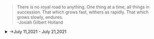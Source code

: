 >There is no royal road to anything. One thing at a time, all things in succession. That which grows fast, withers as rapidly. That which grows slowly, endures.   
-Josiah Gilbert Holland

<details>
<summary>
->July 11,2021 - July 21,2021
</summary>
<p>
<details>
<summary>Day 91</summary>
<p>

- ✔️ [Completed Daily Workout Problem in lumosity](https://github.com/roshan1727/Upskill_EveryDay2.o/blob/main/images/lumosity/lumosity40.jpg)
- ✔️ [Completed Daily Workout Problem in elevate](https://github.com/roshan1727/Upskill_EveryDay2.o/blob/main/images/elevate/elevate39.jpg)
- ✔️Chess.com
  - ✔️ [Solved Some Puzzles](https://github.com/roshan1727/Upskill_EveryDay2.o/blob/main/images/Chess.com/day91chs1.png)
  - ✔️ [Played Puzzle Rush](https://github.com/roshan1727/Upskill_EveryDay2.o/blob/main/images/Chess.com/day91chs2.png)
  - ✔️ [Solved Daily Puzzle](https://github.com/roshan1727/Upskill_EveryDay2.o/blob/main/images/Chess.com/day91chs3.png)
  - ✔️ [Played  puzzle battle with random person](https://github.com/roshan1727/Upskill_EveryDay2.o/blob/main/images/Chess.com/day91chs4.png)  
- ✔️Youtube Videos for English vocabalory
    - 👂🏻 [Watched a Youtube video "Gravitas Plus | Financial Literacy: The need of the hour"](https://youtu.be/7oj6gpAbYgw)
- ✔️Python Django Upgrading
    - 👂🏻 [Watched a Youtube video "#7 Django tutorials | Addition of Two Numbers in Django"](https://youtu.be/_xBMAoDfydg)
    - 👂🏻 [Watched a Youtube video "#8 Django tutorials | GET vs POST | HTTP Methods"](https://youtu.be/QD4GlXtf-WU)
- ✔️Sovled Todays Daily Challenge in skillrack
- ✔️Webdevelopment Upgrading
    - 👂🏻 [Watched a Youtube video "CSS Tutorial: Transform property in CSS | Web Development Tutorials #38"](https://youtu.be/K0Gz7CKNJzY)
    - 👂🏻 [Watched a Youtube video "Creating Fully Responsive Website Project Using HTML & CSS in Hindi | Web Development Tutorials #39"](https://youtu.be/8KVrdL0VcAk)

</p>
</details>

<details>
<summary>Day 92</summary>
<p>

- ✔️ [Completed Daily Workout Problem in lumosity](https://github.com/roshan1727/Upskill_EveryDay2.o/blob/main/images/elevate/elevate41.jpg)
- ✔️ [Completed Daily Workout Problem in elevate](https://github.com/roshan1727/Upskill_EveryDay2.o/blob/main/images/lumosity/lumosity41.jpg)
- ✔️Chess.com
  - ✔️ [Solved Some Puzzles](https://github.com/roshan1727/Upskill_EveryDay2.o/blob/main/images/Chess.com/day92chs1.png)
  - ✔️ [Played Puzzle Rush](https://github.com/roshan1727/Upskill_EveryDay2.o/blob/main/images/Chess.com/day92chs2.png)
  - ✔️ [Solved Daily Puzzle](https://github.com/roshan1727/Upskill_EveryDay2.o/blob/main/images/Chess.com/day92chs3.png)
  - ✔️ [Played  puzzle battle with random person](https://github.com/roshan1727/Upskill_EveryDay2.o/blob/main/images/Chess.com/day92chs4.png)  
- ✔️Youtube Videos for English vocabalory
    - 👂🏻 [Watched a Youtube video "Jordan Peterson: Why Do Nice Guys Nice Finish Last? (MUST WATCH)"](https://youtu.be/di2FM8WZI5E)
- ✔️Python Django Upgrading
    - 👂🏻 [Watched a Youtube video "#9 Django tutorials | Model View Template in Django | MVT"](https://youtu.be/GGkFg52Ot5o)
    - 👂🏻 [Watched a Youtube video "Support Telusko"](https://youtu.be/Bwd9hr5Fz5E)
- ✔️Sovled Todays Daily Challenge in skillrack
- ✔️Webdevelopment Upgrading
    - 👂🏻 [Watched a Youtube video "CSS Grid: Introduction & Creating A Basic Grid | Web Development Tutorials #40"](https://youtu.be/MPl9bevckUE)
    - 👂🏻 [Watched a Youtube video "CSS Grid: Creating Rows & Gaps in Grid | Web Development Tutorials #41"](https://youtu.be/Aec0xLKzBWk)

</p>
</details>
<details>
<summary>Day 93</summary>
<p>

- ✔️ [Completed Daily Workout Problem in lumosity](https://github.com/roshan1727/Upskill_EveryDay2.o/blob/main/images/lumosity/lumosity42.jpg)
- ✔️ [Completed Daily Workout Problem in elevate](https://github.com/roshan1727/Upskill_EveryDay2.o/blob/main/images/elevate/elevate42.jpg)
- ✔️Chess.com
  - ✔️ [Solved Some Puzzles](https://github.com/roshan1727/Upskill_EveryDay2.o/blob/main/images/Chess.com/day93chs1.png)
  - ✔️ [Played Puzzle Rush](https://github.com/roshan1727/Upskill_EveryDay2.o/blob/main/images/Chess.com/day93chs2.png)
  - ✔️ [Solved Daily Puzzle](https://github.com/roshan1727/Upskill_EveryDay2.o/blob/main/images/Chess.com/day93chs3.png)
  - ✔️ [Played  puzzle battle with random person](https://github.com/roshan1727/Upskill_EveryDay2.o/blob/main/images/Chess.com/day93chs4.png)  
- ✔️Youtube Videos for English vocabalory
    - 👂🏻 [Watched a Youtube video "Gravitas: Canada heatwave: 1 Billion sea animals dead"](https://youtu.be/AnDLQ2Q2bXQ)
- ✔️Python Django Upgrading
    - 👂🏻 [Watched a Youtube video "#10 Django tutorials | Static Files - 1"](https://youtu.be/K8Uem148uOU)
    - 👂🏻 [Watched a Youtube video "#11 Django tutorials | Static Files - 2"](https://youtu.be/Tt3mgy2ECug)
- ✔️Webdevelopment Upgrading
    - 👂🏻 [Watched a Youtube video "CSS Grid: Spanning Multiple Rows and Columns in Grid | Web Development Tutorials #42"](https://youtu.be/5II60I5gpKY)
    - 👂🏻 [Watched a Youtube video "CSS Grid: Autofit & MinMax | Web Development Tutorials #43"](https://youtu.be/QAv7TsE18QM)

</p>
</details>

<details>
<summary>Day 94</summary>
<p>

- ✔️ [Completed Daily Workout Problem in lumosity](https://github.com/roshan1727/Upskill_EveryDay2.o/blob/main/images/lumosity/lumosity43.jpg)
- ✔️ [Completed Daily Workout Problem in elevate](https://github.com/roshan1727/Upskill_EveryDay2.o/blob/main/images/elevate/elevate43.jpg)
- ✔️Chess.com
  - ✔️ [Solved Some Puzzles](https://github.com/roshan1727/Upskill_EveryDay2.o/blob/main/images/Chess.com/day94chs1.png)
  - ✔️ [Played Puzzle Rush](https://github.com/roshan1727/Upskill_EveryDay2.o/blob/main/images/Chess.com/day94chs2.png)
  - ✔️ [Solved Daily Puzzle](https://github.com/roshan1727/Upskill_EveryDay2.o/blob/main/images/Chess.com/day94chs3.png)
  - ✔️ [Played  puzzle battle with random person](https://github.com/roshan1727/Upskill_EveryDay2.o/blob/main/images/Chess.com/day94chs4.png)  
- ✔️Youtube Videos for English vocabalory
    - 👂🏻 [Watched a Youtube video "Understanding the Stock Market GOLDMINES: Green Energy Case Study"](https://youtu.be/-_jOwk6GsXo)
- ✔️Python Django Upgrading
    - 👂🏻 [Watched a Youtube video "#13 Django tutorials | Passing Dynamic Data in Html - part 2"](https://youtu.be/cHBn87eRFwo)
    - 👂🏻 [Watched a Youtube video "#12 Django tutorials | Passing Dynamic Data in Html part 1"](https://youtu.be/Huk9tIRD_rQ)
- ✔️Webdevelopment Upgrading
    - 👂🏻 [Watched a Youtube video "CSS Grid: Creating Layouts Using Grid Template Area | Web Development Tutorials #44"](https://youtu.be/JBupsN9Cmrs)
    - 👂🏻 [Watched a Youtube video "Using Media Queries with CSS Grid | Web Development Tutorials #45"](https://youtu.be/mu0qTVIkkAs)

</p>
</details>

<details>
<summary>Day 95</summary>
<p>

- ✔️ [Completed Daily Workout Problem in lumosity](https://github.com/roshan1727/Upskill_EveryDay2.o/blob/main/images/lumosity/lumosity44.jpg)
- ✔️ [Completed Daily Workout Problem in elevate](https://github.com/roshan1727/Upskill_EveryDay2.o/blob/main/images/elevate/elevate44.jpg)
- ✔️Chess.com
  - ✔️ [Solved Some Puzzles](https://github.com/roshan1727/Upskill_EveryDay2.o/blob/main/images/Chess.com/day95chs1.png)
  - ✔️ [Played Puzzle Rush](https://github.com/roshan1727/Upskill_EveryDay2.o/blob/main/images/Chess.com/day95chs2.png)
  - ✔️ [Solved Daily Puzzle](https://github.com/roshan1727/Upskill_EveryDay2.o/blob/main/images/Chess.com/day95chs3.png)
  - ✔️ [Played  puzzle battle with random person](https://github.com/roshan1727/Upskill_EveryDay2.o/blob/main/images/Chess.com/day95chs4.png)  
- ✔️Youtube Videos for English vocabalory
    - 👂🏻 [Watched a Youtube video "Gravitas: Infrared cams reveal Europe's methane leaks"](https://youtu.be/7OR0jiOcMNQ)
- ✔️Python Django Upgrading
    - 👂🏻 [Watched a Youtube video "#14 Django tutorials | If Statement"](https://youtu.be/nuW0o4-dSpo)
    - 👂🏻 [Watched a Youtube video "#15 Django tutorials | ORM | Object Relational Mapper | Theory"](https://youtu.be/7E1M1W9o7PA)
- ✔️Webdevelopment Upgrading
    - 👂🏻 [Watched a Youtube video "Introduction to JavaScript for Frontend & Backend | Web Development Tutorials #46"](https://youtu.be/01GNWUuLbYk)
    - 👂🏻 [Watched a Youtube video "Writing in-browser JavaScript and Developer Console | Web Development Tutorials #47"](https://youtu.be/f5pG-uhsykk)

</p>
</details>

<details>
<summary>Day 96</summary>
<p>

- ✔️ [Completed Daily Workout Problem in lumosity](https://github.com/roshan1727/Upskill_EveryDay2.o/blob/main/images/lumosity/lumosity45.jpg)
- ✔️ [Completed Daily Workout Problem in elevate](https://github.com/roshan1727/Upskill_EveryDay2.o/blob/main/images/elevate/elevate45.jpg)
- ✔️Chess.com
  - ✔️ [Solved Some Puzzles](https://github.com/roshan1727/Upskill_EveryDay2.o/blob/main/images/Chess.com/day96chs1.png)
  - ✔️ [Played Puzzle Rush](https://github.com/roshan1727/Upskill_EveryDay2.o/blob/main/images/Chess.com/day96chs2.png)
  - ✔️ [Solved Daily Puzzle](https://github.com/roshan1727/Upskill_EveryDay2.o/blob/main/images/Chess.com/day96chs3.png)
  - ✔️ [Played  puzzle battle with random person](https://github.com/roshan1727/Upskill_EveryDay2.o/blob/main/images/Chess.com/day96chs4.png)  
- ✔️Youtube Videos for English vocabalory
    - 👂🏻 [Watched a Youtube video "How India can Become Rich by Adopting the Ireland Education Model?"](https://youtu.be/5JKTbU6RnA0)
- ✔️Webdevelopment Upgrading
    - 👂🏻 [Watched a Youtube video "Variables, Data Types and Operators in JavaScript | Web Development Tutorials #48"](https://youtu.be/xv82yODVXqo)
    - 👂🏻 [Watched a Youtube video "Strings in JavaScript | Web Development Tutorials #49"](https://youtu.be/cc8OOwqj258)

</p>
</details>

<details>
<summary>Day 97</summary>
<p>

- ✔️ [Completed Daily Workout Problem in lumosity](https://github.com/roshan1727/Upskill_EveryDay2.o/blob/main/images/lumosity/lumosity46.jpg)
- ✔️ [Completed Daily Workout Problem in elevate](https://github.com/roshan1727/Upskill_EveryDay2.o/blob/main/images/elevate/elevate46.jpg)
- ✔️Chess.com
  - ✔️ [Solved Some Puzzles](https://github.com/roshan1727/Upskill_EveryDay2.o/blob/main/images/Chess.com/day97chs1.png)
  - ✔️ [Played Puzzle Rush](https://github.com/roshan1727/Upskill_EveryDay2.o/blob/main/images/Chess.com/day97chs2.png)
  - ✔️ [Solved Daily Puzzle](https://github.com/roshan1727/Upskill_EveryDay2.o/blob/main/images/Chess.com/day97chs3.png)
  - ✔️ [Played  puzzle battle with random person](https://github.com/roshan1727/Upskill_EveryDay2.o/blob/main/images/Chess.com/day97chs4.png)
- ✔️Youtube Videos for English vocabalory
    - 👂🏻 [Watched a Youtube video "Gravitas: China is dumping 'human waste' in South China Sea"](https://youtu.be/NmIQprH3zks)
- ✔️Webdevelopment Upgrading
    - 👂🏻 [Watched a Youtube video "String Functions in JavaScript | Web Development Tutorials #50"](https://youtu.be/wV8JB_L2smc)
    - 👂🏻 [Watched a Youtube video "Scope, If-else Conditionals & Switch Case in JavaScript | Web Development Tutorials #51"](https://youtu.be/vBNo70N3EwU)

</p>
</details>

<details>
<summary>Day 98</summary>
<p>

- ✔️ [Completed Daily Workout Problem in lumosity](https://github.com/roshan1727/Upskill_EveryDay2.o/blob/main/images/lumosity/lumosity47.jpg)
- ✔️ [Completed Daily Workout Problem in elevate](https://github.com/roshan1727/Upskill_EveryDay2.o/blob/main/images/elevate/elevate47.jpg)
- ✔️Chess.com
  - ✔️ [Solved Some Puzzles](https://github.com/roshan1727/Upskill_EveryDay2.o/blob/main/images/Chess.com/day98chs1.png)
  - ✔️ [Played Puzzle Rush](https://github.com/roshan1727/Upskill_EveryDay2.o/blob/main/images/Chess.com/day98chs2.png)
  - ✔️ [Solved Daily Puzzle](https://github.com/roshan1727/Upskill_EveryDay2.o/blob/main/images/Chess.com/day98chs3.png)
  - ✔️ [Played  puzzle battle with random person](https://github.com/roshan1727/Upskill_EveryDay2.o/blob/main/images/Chess.com/day98chs4.png)
- ✔️Youtube Videos for English vocabalory
    - 👂🏻 [Watched a Youtube video "Why Elon Musk’s Boring Company Isn’t Fixing Traffic Anytime Soon"](https://youtu.be/hFx6vx4P9M8)
- ✔️Webdevelopment Upgrading
    - 👂🏻 [Watched a Youtube video "Arrays & Objects in JavaScript | Web Development Tutorials #52"](https://youtu.be/-oVdqCaL3DQ)
    - 👂🏻 [Watched a Youtube video "Functions in JavaScript | Web Development Tutorials #53"](https://youtu.be/SIHwNLrMXvU)
- ✔️Skillrack 5 problem
- ✔️Solved Todays Daily challenge in skillrack.
- ✔️coding Upgrading 20 days
    - 👂🏻 [Watched a Youtube video "#21daysofcode Day 2 - Arrays"](https://youtu.be/GQNknIK4ZW0)


</p>
</details>